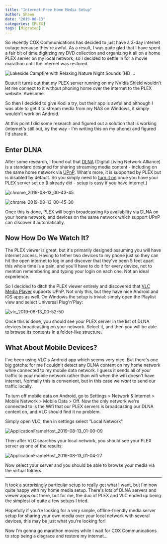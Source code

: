 ```yaml
---
title: "Internet-Free Home Media Setup"
author: Shawn
date: "2019-08-13"
categories: [PLEX]
tags: [Migrated]
---
```


So recently COX Communications has decided to just have a 3-day internet outage because they're awful. As a result, I was quite glad that I have spent a fair bit of time digitizing my DVD collection and organizing it all on a home PLEX server on my local network, so I decided to settle in for a movie marathon until the internet was restored.

![Lakeside Campfire with Relaxing Nature Night Sounds (HD ...](https://proxy.duckduckgo.com/iu/?u=https%3A%2F%2Fi.ytimg.com%2Fvi%2FNUKKzdVy0EI%2Fmaxresdefault.jpg&f=1)

Buuut it turns out that my PLEX server running on my NVidia Shield wouldn't let me connect to it without phoning home over the internet to the PLEX website. Awesome.

So then I decided to give Kodi a try, but their app is awful and although I was able to get it to stream media from my NAS on Windows, it simply wouldn't work on Android.

At this point I did some research and figured out a solution that is working (internet's still out, by the way - I'm writing this on my phone) and figured I'd share it.

## Enter DLNA

After some research, I found out that [DLNA](https://en.wikipedia.org/wiki/Digital_Living_Network_Alliance) (Digital Living Network Alliance) is a standard designed for sharing streaming media content - including on the same home network via [UPnP](https://en.wikipedia.org/wiki/Universal_Plug_and_Play). What's more, it is supported by PLEX but is disabled by default. So you simply need to [turn it on](https://support.plex.tv/articles/200350536-dlna/) once you have your PLEX server set up (I already did - setup is easy if you have internet.)

![chrome_2019-08-13_00-43-45](images/chrome_2019-08-13_00-43-45.jpg)

![chrome_2019-08-13_00-45-30](images/chrome_2019-08-13_00-45-30.jpg)

Once this is done, PLEX will begin broadcasting its availability via DLNA on your home network, and devices on the same network which support UPnP can discover it automatically.

## Now How Do We Watch It?

The PLEX viewer is great, but it's primarily designed assuming you will have internet access. Having to tether two devices to my phone just so they can hit the open internet to log in and discover that they've been 5 feet apart this whole time is a pain, and you'll have to do it for every device, not to mention remembering and typing your login on each one. Not an ideal experience.

So I decided to ditch the PLEX viewer entirely and discovered that [VLC Media Player](https://www.videolan.org/vlc/) supports UPnP. Not only this, but they have nice Android and iOS apps as well. On Windows the setup is trivial: simply open the Playlist view and select Universal Plug'n'Play:

![vlc_2019-08-13_00-52-50](images/vlc_2019-08-13_00-52-50.jpg)

Once this is done, you should see your PLEX server in the list of DLNA devices broadcasting on your network. Select it, and then you will be able to browse its contents in a folder-like structure.

## What About Mobile Devices?

I've been using VLC's Android app which seems very nice. But there's one big gotcha: for me I couldn't detect any DLNA content on my home network while connected to my mobile data network. I guess it sends all of your traffic to your mobile network rather than wifi when the wifi doesn't have internet. Normally this is convenient, but in this case we _want_ to send our traffic locally.

To turn off mobile data on Android, go to Settings > Network & Internet > Mobile Network > Mobile Data > Off. Now the only network we're connected to is the Wifi that our PLEX servers is broadcasting our DLNA content on, and VLC should find it no problem.

Simply open VLC, then in settings select "Local Network"

![ApplicationFrameHost_2019-08-13_01-00-09](images/applicationframehost_2019-08-13_01-00-09.jpg)

Then after VLC searches your local network, you should see your PLEX server as one of the results:

![ApplicationFrameHost_2019-08-13_01-04-27](images/applicationframehost_2019-08-13_01-04-27.jpg)

Now select your server and you should be able to browse your media via the virtual folders.

* * *

It took a surprisingly particular setup to really get what I want, but I'm now quite happy with my home media setup. There's lots of DLNA servers and viewer apps out there, but for me, the duo of PLEX and VLC ended up being the simplest of quite a few setups I tried.

Hopefully if you're looking for a very simple, offline-friendly media server setup for sharing your own media over your local network with several devices, this may be just what you're looking for!

Now I'm gonna go marathon movies while I wait for COX Communications to stop being a disgrace and restore my internet...
